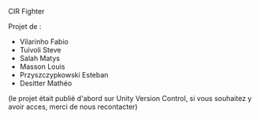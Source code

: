 CIR Fighter

Projet de : 
- Vilarinho Fabio
- Tuivoli Steve
- Salah Matys 
- Masson Louis
- Przyszczypkowski Esteban
- Desitter Mathéo

(le projet était publié d'abord sur Unity Version Control, si vous souhaitez y avoir acces, merci de nous recontacter)
